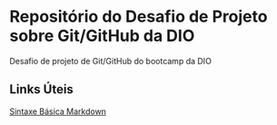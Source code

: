 # Repositório do Desafio de Projeto sobre Git/GitHub da DIO
Desafio de projeto de Git/GitHub do bootcamp da DIO

## Links Úteis
[Sintaxe Básica Markdown](https://www.markdownguide.org/basic-syntax/)
